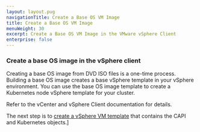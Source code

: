 ```yaml
---
layout: layout.pug
navigationTitle: Create a Base OS VM Image
title: Create a Base OS VM Image
menuWeight: 30
excerpt: Create a Base OS VM Image in the VMware vSphere Client
enterprise: false
---
```


### Create a base OS image in the vSphere client

Creating a base OS image from DVD ISO files is a one-time process. Building a base OS image creates a base vSphere template in your vSphere environment. You can use the base OS image template to create a Kubernetes node vSphere template for your cluster.

Refer to the vCenter and vSphere Client documentation for details.

The next step is to [create a vSphere VM template][create-vsphere-template] that contains the CAPI and Kubernetes objects.]

[vsphere-doc-base-image]: https://docs.vmware.com/en/VMware-vSphere/index.html
[create-vsphere-template]: ../create-capi-vm-image/
